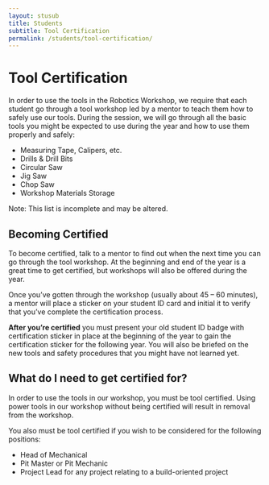 ```yaml
---
layout: stusub
title: Students
subtitle: Tool Certification
permalink: /students/tool-certification/
---
```


# Tool Certification

In order to use the tools in the Robotics Workshop, we require that each student go through a tool workshop led by a mentor to teach them how to safely use our tools. During the session, we will go through all the basic tools you might be expected to use during the year and how to use them properly and safely:

+ Measuring Tape, Calipers, etc.
+ Drills & Drill Bits
+ Circular Saw
+ Jig Saw
+ Chop Saw
+ Workshop Materials Storage

Note: This list is incomplete and may be altered.

## Becoming Certified
To become certified, talk to a mentor to find out when the next time you can go through the tool workshop. At the beginning and end of the year is a great time to get certified, but workshops will also be offered during the year.

Once you’ve gotten through the workshop (usually about 45 – 60 minutes), a mentor will place a sticker on your student ID card and initial it to verify that you’ve complete the certification process.

**After you’re certified** you must present your old student ID badge with certification sticker in place at the beginning of the year to gain the certification sticker for the following year. You will also be briefed on the new tools and safety procedures that you might have not learned yet.

## What do I need to get certified for?
In order to use the tools in our workshop, you must be tool certified. Using power tools in our workshop without being certified will result in removal from the workshop.

You also must be tool certified if you wish to be considered for the following positions:

+ Head of Mechanical
+ Pit Master or Pit Mechanic
+ Project Lead for any project relating to a build-oriented project

